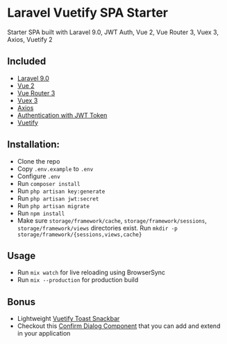 # Laravel Vuetify SPA Starter
Starter SPA built with Laravel 9.0, JWT Auth, Vue 2, Vue Router 3, Vuex 3, Axios, Vuetify 2

## Included
* [Laravel 9.0](https://laravel.com/docs/9.x)
* [Vue 2](https://vuejs.org)
* [Vue Router 3](http://router.vuejs.org)
* [Vuex 3](http://vuex.vuejs.org)
* [Axios](https://github.com/mzabriskie/axios)
* [Authentication with JWT Token](https://github.com/tymondesigns/jwt-auth)
* [Vuetify](https://vuetifyjs.com/en/getting-started/quick-start)

## Installation:
* Clone the repo
* Copy `.env.example` to `.env`
* Configure `.env`
* Run `composer install`
* Run `php artisan key:generate`
* Run `php artisan jwt:secret`
* Run `php artisan migrate`
* Run `npm install`
* Make sure `storage/framework/cache`, `storage/framework/sessions`, `storage/framework/views` directories exist. Run `mkdir -p storage/framework/{sessions,views,cache}`

## Usage
* Run `mix watch` for live reloading using BrowserSync
* Run `mix --production` for production build

## Bonus
* Lightweight [Vuetify Toast Snackbar](https://github.com/eolant/vuetify-toast-snackbar)
* Checkout this [Confirm Dialog Component](https://gist.github.com/eolant/ba0f8a5c9135d1a146e1db575276177d) that you can add and extend in your application

